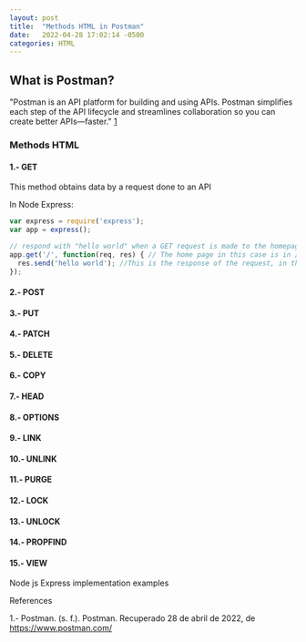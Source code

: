 ```yaml
---
layout: post
title:  "Methods HTML in Postman"
date:   2022-04-28 17:02:14 -0500
categories: HTML
---
```


## What is Postman?

"Postman is an API platform for building and using APIs. Postman simplifies each step of the API lifecycle and streamlines collaboration so you can create better APIs—faster." [1](https://www.postman.com/)

### Methods HTML

#### 1.- GET

This method obtains data by a request done to an API

In Node Express:

```javascript
var express = require('express');
var app = express();

// respond with "hello world" when a GET request is made to the homepage
app.get('/', function(req, res) { // The home page in this case is in /
  res.send('hello world'); //This is the response of the request, in this case the request is just accesing to the homepage /
});
```

#### 2.- POST

#### 3.- PUT

#### 4.- PATCH

#### 5.- DELETE

#### 6.- COPY

#### 7.- HEAD

#### 8.- OPTIONS

#### 9.- LINK

#### 10.- UNLINK

#### 11.- PURGE

#### 12.- LOCK

#### 13.- UNLOCK

#### 14.- PROPFIND

#### 15.- VIEW

Node js Express implementation examples

References

1.- Postman. (s. f.). Postman. Recuperado 28 de abril de 2022, de https://www.postman.com/
